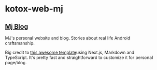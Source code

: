 # kotox-web-mj

## [Mj Blog](https://jenicek.dev/)  
MJ's personal website and blog. Stories about real life Android craftsmanship.


Big credit to [this awesome template](https://github.com/vercel/next.js/tree/canary/examples/blog-starter)using Next.js,
Markdown and TypeScript. It's pretty fast and straightforward to customize it for personal page/blog.

